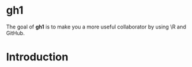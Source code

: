 # gh1

The goal of __gh1__ is to make you a more useful collaborator by using \R and GitHub.


# Introduction


